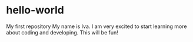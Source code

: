 # hello-world
My first repository
My name is Iva. I am very excited to start learning more about coding and developing. This will be fun!
